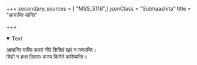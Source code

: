 +++
secondary_sources = [ "MSS_5116",]
jsonClass = "Subhaashita"
title = "आयान्ति यान्ति"

+++

<details open><summary>Text</summary>

आयान्ति यान्ति सततं नीरं शिशिरं खरं न गणयन्ति।  
विद्मो न हन्त दिवसाः कस्य किमेते करिष्यन्ति॥
</details>

